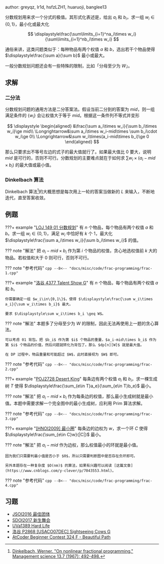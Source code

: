 author: greyqz, Ir1d, hsfzLZH1, huaruoji, banglee13

分数规划用来求一个分式的极值。其形式化表述是，给出 $a_i$ 和 $b_i$，求一组 $w_i\in\{0,1\}$，最小化或最大化

$$
\displaystyle\frac{\sum\limits_{i=1}^na_i\times w_i}{\sum\limits_{i=1}^nb_i\times w_i}
$$

通俗来讲，这类问题类似于：每种物品有两个权值 $a$ 和 $b$，选出若干个物品使得 $\displaystyle\frac{\sum a}{\sum b}$ 最小或最大。

一般分数规划问题还会有一些特殊的限制，比如「分母至少为 $W$」。

## 求解

### 二分法

分数规划问题的通用方法是二分答案法。假设当前二分到的答案为 $\textit{mid}$，则一组满足条件的 $\{w_i\}$ 会让权值大于等于 $\textit{mid}$。根据这一条件列不等式并变形

$$
\displaystyle
\begin{aligned}
&\frac{\sum a_i\times w_i}{\sum b_i\times w_i}\ge mid\\
\Longrightarrow&\sum a_i\times w_i-mid\times \sum b_i\cdot w_i\ge 0\\
\Longrightarrow&\sum w_i\times(a_i-mid\times b_i)\ge 0
\end{aligned}
$$

那么只要求出不等号左边的式子的最大值就行了。如果最大值比 $0$ 要大，说明 $mid$ 是可行的，否则不可行。分数规划的主要难点就在于如何求 $\displaystyle \sum w_i\times(a_i-mid\times b_i)$ 的最大值或最小值。

### Dinkelbach 算法

Dinkelbach 算法[^note1]的大概思想是每次用上一轮的答案当做新的 $L$ 来输入，不断地迭代，直至答案收敛。

## 例题

???+ example "[LOJ 149 01 分数规划](https://loj.ac/p/149)"
    有 $n$ 个物品，每个物品有两个权值 $a$ 和 $b$。求一组 $w_i\in\{0,1\}$，满足 $w_i$ 中恰好有 $k$ 个 $1$，最大化 $\displaystyle\frac{\sum a_i\times w_i}{\sum b_i\times w_i}$ 的值。

??? note "解法"
    把 $a_i-mid\times b_i$ 作为第 $i$ 个物品的权值，贪心地选权值前 $k$ 大的物品。若权值和大于 $0$ 则可行，否则不可行。

??? note "参考代码"
    ```cpp
    --8<-- "docs/misc/code/frac-programming/frac-1.cpp"
    ```

???+ example "[洛谷 4377 Talent Show G](https://www.luogu.com.cn/problem/P4377)"
    有 $n$ 个物品，每个物品有两个权值 $a$ 和 $b$。
    
    你需要确定一组 $w_i\in\{0,1\}$，使得 $\displaystyle\frac{\sum w_i\times a_i}{\sum w_i\times b_i}$ 最大。
    
    要求 $\displaystyle\sum w_i\times b_i \geq W$。

??? note "解法"
    本题多了分母至少为 $W$ 的限制，因此无法再使用上一题的贪心算法。
    
    可以考虑 01 背包。把 $b_i$ 作为第 $i$ 个物品的重量，$a_i-mid\times b_i$ 作为第 $i$ 个物品的价值，然后问题就转化为背包了。那么 $dp[n][W]$ 就是最大值。
    
    在 DP 过程中，物品重量和可能超过 $W$，此时直接视为 $W$ 即可。

??? note "参考代码"
    ```cpp
    --8<-- "docs/misc/code/frac-programming/frac-2.cpp"
    ```

???+ example "[POJ2728 Desert King](http://poj.org/problem?id=2728)"
    每条边有两个权值 $a_i$ 和 $b_i$，求一棵生成树 $T$ 使得 $\displaystyle\frac{\sum_{e\in T}a_e}{\sum_{e\in T}b_e}$ 最小。

??? note "解法"
    把 $a_i-mid\times b_i$ 作为每条边的权值，那么最小生成树就是最小值。本题中需要求解一个完全图中的最小生成树，应利用 Prim 算法求解。

??? note "参考代码"
    ```cpp
    --8<-- "docs/misc/code/frac-programming/frac-3.cpp"
    ```

???+ example "[\[HNOI2009\] 最小圈](https://www.luogu.com.cn/problem/P3199)"
    每条边的边权为 $w$，求一个环 $C$ 使得 $\displaystyle\frac{\sum_{e\in C}w}{|C|}$ 最小。

??? note "解法"
    把 $a_i-mid$ 作为边权，那么权值最小的环就是最小值。
    
    因为我们只需要判最小值是否小于 $0$，所以只需要判断图中是否存在负环即可。
    
    另外本题存在一种复杂度 $O(nm)$ 的算法，如果有兴趣可以阅读 [这篇文章](https://www.cnblogs.com/y-clever/p/7043553.html)。

??? note "参考代码"
    ```cpp
    --8<-- "docs/misc/code/frac-programming/frac-4.cpp"
    ```

## 习题

-   [JSOI2016 最佳团体](https://loj.ac/problem/2071)
-   [SDOI2017 新生舞会](https://loj.ac/problem/2003)
-   [UVa1389 Hard Life](https://onlinejudge.org/index.php?option=com_onlinejudge&Itemid=8&category=24&page=show_problem&problem=4135)
-   [洛谷 P2868 \[USACO07DEC\] Sightseeing Cows G](https://www.luogu.com.cn/problem/P2868)
-   [AtCoder Beginner Contest 324 F - Beautiful Path](https://atcoder.jp/contests/abc324/tasks/abc324_f)

[^note1]: [Dinkelbach, Werner. "On nonlinear fractional programming." Management science 13.7 (1967): 492-498.](https://doi.org/10.1287/mnsc.13.7.492)
